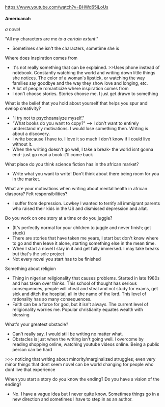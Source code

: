 https://www.youtube.com/watch?v=BHWd65iLoUs
#### Americanah 
*a novel*

"All my characters are me *to a certain extent*."
- Sometimes she isn't the characters, sometime she is

Where does inspiration comes from
- It's not really something that can be explained. >>Uses phone instead of notebook. Constantly watching the world and writing down little things she notices. The color of a woman's lipstick, or watching the way families say goodbye and the way they show love and longing, etc.
- A lot of people romanticize where inspiration comes from
- I don't choose stories. Stories choose me. I just get drawn to something

What is the belief that you hold about yourself that helps you spur and evelop creativity?
- "I try not to psychoanalyze myself."
- "What books do you want to copy?" --> I don't want to entirely understand my motivations. I would lose something then. Writing is about a discovery. 
- I write because I have to. I love it so much I don't know if I could live without it.
- When the writing doesn't go well, I take a break- the world isnt gonna end- just go read a book it'll come back

What place do you think science fiction has in the african market?
- Write what you want to write! Don't think about there being room for you in the market.

What are your motivations when writing about mental health in african diaspora? Felt responsibilities?
- I suffer from depression. Lowkey I wanted to terrify all immigrant parents who raised their kids in the US and dismissed depression and allat.

Do you work on one story at a time or do you juggle?
- (It's perfectly normal for your children to juggle and never finish; get stuck)
- There are stories that have taken me years, I start but don't know where to go and then leave it alone, starting something else in the mean time.
- When I start a novel I stay in it and get fully immersed. I may take breaks but that's the sole project
- Not every novel you start has to be finished

Something about religion
- Thing in nigerian religionality that causes problems. Started in late 1980s and has taken over thinks. This school of thought has serious consequences, people will cheat and steal and not study for exams, get sick and ditch the hospital, all in the name of the lord. This level of rationality has so many consequences.
- Faith can be a force for god, but it isn't always. The current level of religionality worries me. Popular christianity equates wealth with blessing

What's your greatest obstacle?
- Can't really say. I would still be writing no matter what.
- Obstacles is just when the writing isn't going well. I overcome by reading shopping online, watching youtube videos online. Being a public person can be hard

\>>> noticing that writing about minority/marginalized struggles; even very minor things that dont seem novel can be world changing for people who dont live that experience

When you start a story do you know the ending? Do you have a vision of the ending?
- No. I have a vague idea but I never quite know. Sometimes things go in a new direction and sometimes I have to step in as an author.

